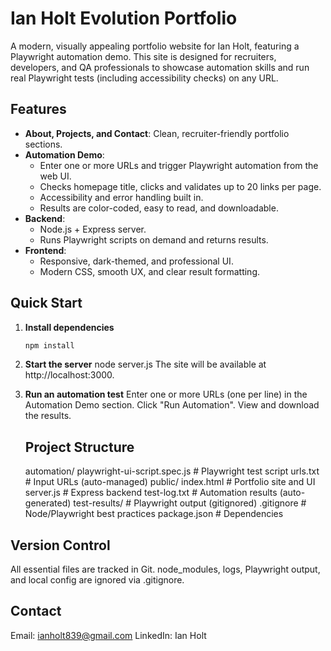 # Ian Holt Evolution Portfolio

A modern, visually appealing portfolio website for Ian Holt, featuring a Playwright automation demo. This site is designed for recruiters, developers, and QA professionals to showcase automation skills and run real Playwright tests (including accessibility checks) on any URL.

## Features

- **About, Projects, and Contact**: Clean, recruiter-friendly portfolio sections.
- **Automation Demo**:  
  - Enter one or more URLs and trigger Playwright automation from the web UI.
  - Checks homepage title, clicks and validates up to 20 links per page.
  - Accessibility and error handling built in.
  - Results are color-coded, easy to read, and downloadable.
- **Backend**:  
  - Node.js + Express server.
  - Runs Playwright scripts on demand and returns results.
- **Frontend**:  
  - Responsive, dark-themed, and professional UI.
  - Modern CSS, smooth UX, and clear result formatting.

## Quick Start

1. **Install dependencies**  
   ```sh
   npm install
2. **Start the server**
   node server.js
   The site will be available at http://localhost:3000.
4. **Run an automation test**
   Enter one or more URLs (one per line) in the Automation Demo section.
   Click "Run Automation".
   View and download the results.

   ## Project Structure
   automation/
  playwright-ui-script.spec.js   # Playwright test script
  urls.txt                       # Input URLs (auto-managed)
  public/
  index.html                     # Portfolio site and UI
  server.js                      # Express backend
  test-log.txt                   # Automation results (auto-generated)
  test-results/                  # Playwright output (gitignored)
  .gitignore                     # Node/Playwright best practices
  package.json                   # Dependencies

## Version Control
All essential files are tracked in Git.
node_modules, logs, Playwright output, and local config are ignored via .gitignore.

## Contact
Email: ianholt839@gmail.com
LinkedIn: Ian Holt
